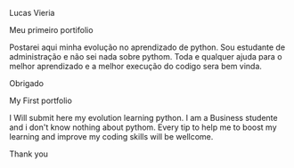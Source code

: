 Lucas Vieria

Meu primeiro portifolio

Postarei aqui minha evolução no aprendizado de python. Sou estudante de administração e não sei nada sobre pythom.
Toda e qualquer ajuda para o melhor aprendizado e a melhor execução do codigo sera bem vinda.

Obrigado

My First portfolio

I Will submit here my evolution learning python. I am a Business studente and i don't know nothing about pythom.
Every tip to help me to boost my learning and improve my coding skills will be wellcome.

Thank you

